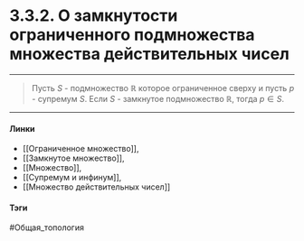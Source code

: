 # 3.3.2. О замкнутости ограниченного подмножества множества действительных чисел
***
>Пусть $S$ - подмножество $\mathbb{R}$ которое ограниченное сверху и пусть $p$ - супремум $S$. Если $S$ - замкнутое подмножество $\mathbb{R}$, тогда $p\in S$.
***
#### Линки
- [[Ограниченное множество]],
- [[Замкнутое множество]],
- [[Множество]],
- [[Супремум и инфинум]],
- [[Множество действительных чисел]]
#### Тэги 
 #Общая_топология
